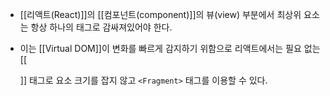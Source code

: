 - [[리액트(React)]]의 [[컴포넌트(component)]]의 뷰(view) 부분에서 최상위 요소는 항상 하나의 태그로 감싸져있어야 한다.

- 이는 [[Virtual DOM]]이 변화를 빠르게 감지하기 위함으로 리액트에서는 필요 없는 [[<div>]] 태그로 요소 크기를 잡지 않고 `<Fragment>` 태그를 이용할 수 있다.
